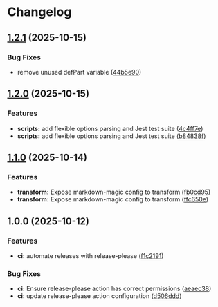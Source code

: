 # Changelog

## [1.2.1](https://github.com/ioncakephper/markdown-magic-scripts/compare/v1.2.0...v1.2.1) (2025-10-15)


### Bug Fixes

* remove unused defPart variable ([44b5e90](https://github.com/ioncakephper/markdown-magic-scripts/commit/44b5e90be01701ae2b5ab1cf0421e1b28a7231c4))

## [1.2.0](https://github.com/ioncakephper/markdown-magic-scripts/compare/v1.1.0...v1.2.0) (2025-10-15)

### Features

- **scripts:** add flexible options parsing and Jest test suite ([4c4ff7e](https://github.com/ioncakephper/markdown-magic-scripts/commit/4c4ff7e79f4d331cc63f228970f2ef91762744d7))
- **scripts:** add flexible options parsing and Jest test suite ([b84838f](https://github.com/ioncakephper/markdown-magic-scripts/commit/b84838ffffbfb00b1f35c4b5d3c1692ab35bbf7f))

## [1.1.0](https://github.com/ioncakephper/markdown-magic-scripts/compare/v1.0.0...v1.1.0) (2025-10-14)

### Features

- **transform:** Expose markdown-magic config to transform ([fb0cd95](https://github.com/ioncakephper/markdown-magic-scripts/commit/fb0cd95a8b16b5f986a84f4f88749fe85bbf3036))
- **transform:** Expose markdown-magic config to transform ([ffc650e](https://github.com/ioncakephper/markdown-magic-scripts/commit/ffc650e566346f8e08ce6d9a14e9aa10a6de32b6))

## 1.0.0 (2025-10-12)

### Features

- **ci:** automate releases with release-please ([f1c2191](https://github.com/ioncakephper/markdown-magic-scripts/commit/f1c21918835e808844d20294b767a915f7f175cd))

### Bug Fixes

- **ci:** Ensure release-please action has correct permissions ([aeaec38](https://github.com/ioncakephper/markdown-magic-scripts/commit/aeaec38d4e4d5fb42400e662d83490bfe2bc9e7d))
- **ci:** update release-please action configuration ([d506ddd](https://github.com/ioncakephper/markdown-magic-scripts/commit/d506ddd17e4e99f239226d16e116c841b882d46d))

